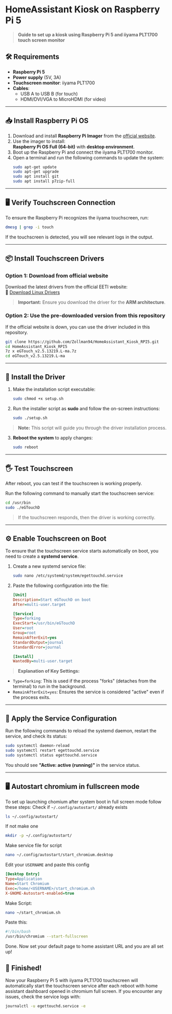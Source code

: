 # **HomeAssistant Kiosk on Raspberry Pi 5**  
> **Guide to set up a kiosk using Raspberry Pi 5 and iiyama PLT1700 touch screen monitor**

## **🛠️ Requirements**
- **Raspberry Pi 5**  
- **Power supply** (5V, 3A)  
- **Touchscreen monitor**: iiyama PLT1700  
- **Cables**:  
  - USB A to USB B (for touch)  
  - HDMI/DVI/VGA to MicroHDMI (for video)  

---

## **📥 Install Raspberry Pi OS**
1. Download and install **Raspberry Pi Imager** from the [official website](https://www.raspberrypi.com/software/).  
2. Use the imager to install:  
   **Raspberry Pi OS Full (64-bit)** with **desktop environment**.  
3. Boot up the Raspberry Pi and connect the iiyama PLT1700 monitor.  
4. Open a terminal and run the following commands to update the system:  
   ```bash
   sudo apt-get update
   sudo apt-get upgrade
   sudo apt install git
   sudo apt install p7zip-full
   ```

---

## **🖥️ Verify Touchscreen Connection**
To ensure the Raspberry Pi recognizes the iiyama touchscreen, run:  
```bash
dmesg | grep -i touch
```
If the touchscreen is detected, you will see relevant logs in the output.  

---

## **📦 Install Touchscreen Drivers**
### **Option 1: Download from official website**  
Download the latest drivers from the official EETI website:  
🔗 [Download Linux Drivers](https://www.eeti.com/drivers_Linux.html)  

> **Important:** Ensure you download the driver for the **ARM architecture**.  

### **Option 2: Use the pre-downloaded version from this repository**  
If the official website is down, you can use the driver included in this repository.  

```bash
git clone https://github.com/Zollman94/HomeAssistant_Kiosk_RPI5.git
cd HomeAssistant_Kiosk_RPI5
7z x eGTouch_v2.5.13219.L-ma.7z
cd eGTouch_v2.5.13219.L-ma
```

---

## **🚀 Install the Driver**
1. Make the installation script executable:  
   ```bash
   sudo chmod +x setup.sh
   ```
2. Run the installer script as **sudo** and follow the on-screen instructions:  
   ```bash
   sudo ./setup.sh
   ```

> **Note:** This script will guide you through the driver installation process.  

3. **Reboot the system** to apply changes:  
   ```bash
   sudo reboot
   ```

---

## **🖐️ Test Touchscreen**
After reboot, you can test if the touchscreen is working properly.  

Run the following command to manually start the touchscreen service:  
```bash
cd /usr/bin
sudo ./eGTouchD
```

> If the touchscreen responds, then the driver is working correctly.  

---

## **⚙️ Enable Touchscreen on Boot**
To ensure that the touchscreen service starts automatically on boot, you need to create a **systemd service**.  

1. Create a new systemd service file:  
   ```bash
   sudo nano /etc/systemd/system/egettouchd.service
   ```

2. Paste the following configuration into the file:  
   ```ini
   [Unit]
   Description=Start eGTouchD on boot
   After=multi-user.target

   [Service]
   Type=forking
   ExecStart=/usr/bin/eGTouchD
   User=root
   Group=root
   RemainAfterExit=yes
   StandardOutput=journal
   StandardError=journal

   [Install]
   WantedBy=multi-user.target
   ```

> **Explanation of Key Settings:**  
- `Type=forking`: This is used if the process "forks" (detaches from the terminal) to run in the background.  
- `RemainAfterExit=yes`: Ensures the service is considered "active" even if the process exits.  

---

## **🔄 Apply the Service Configuration**
Run the following commands to reload the systemd daemon, restart the service, and check its status:  
```bash
sudo systemctl daemon-reload
sudo systemctl restart egettouchd.service
sudo systemctl status egettouchd.service
```

You should see **"Active: active (running)"** in the service status.  

---

## **🖥️ Autostart chromium in fullscreen mode**
To set up launching chomium after system boot in full screen mode follow these steps:
Check if `~/.config/autostart/` already exists
```bash
ls ~/.config/autostart/
```
If not make one
```bash
mkdir -p ~/.config/autostart/
```
Make service file for script
```bash
nano ~/.config/autostart/start_chromium.desktop
```
Edit your `USERNAME` and paste this config
```ini
[Desktop Entry]
Type=Application
Name=Start Chromium
Exec=/home/<USERNAME>/start_chromium.sh
X-GNOME-Autostart-enabled=true
```
Make Script:
```bash
nano ~/start_chromium.sh
```
Paste this:
```bash
#!/bin/bash
/usr/bin/chromium --start-fullscreen
```
Done. Now set your default page to home assistant URL and you are all set up!

## **🎉 Finished!**
Now your Raspberry Pi 5 with iiyama PLT1700 touchscreen will automatically start the touchscreen service after each reboot with home assistant dashboard opened in chromium full screen.
If you encounter any issues, check the service logs with:  
```bash
journalctl -u egettouchd.service -e
```
